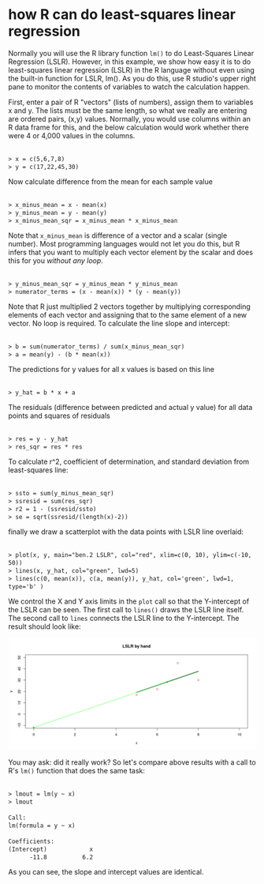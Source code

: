 # how R can do least-squares linear regression

Normally you will use the R library function `lm()` to do Least-Squares Linear Regression (LSLR).  However, in this example, we show how easy it is to do least-squares linear regression (LSLR) in the R language without even using the built-in function for LSLR, lm().  As you do this, use R studio's upper right pane to monitor the contents of variables to watch the calculation happen.

First, enter a pair of R "vectors" (lists of numbers), assign them to variables x and y.  The lists must be the same length, so what we really are entering are ordered pairs, (x,y) values.  Normally, you would use columns within an R data frame for this, and the below calculation would work whether there were 4 or 4,000 values in the columns.

```

> x = c(5,6,7,8)
> y = c(17,22,45,30)

```
Now calculate difference from the mean for each sample value

```

> x_minus_mean = x - mean(x)
> y_minus_mean = y - mean(y)
> x_minus_mean_sqr = x_minus_mean * x_minus_mean

```

Note that `x_minus_mean` is difference of a vector and a scalar (single number).   Most programming languages would not let you do this, but R infers that you want to multiply each vector element by the scalar and does this for you *without any loop*.

```

> y_minus_mean_sqr = y_minus_mean * y_minus_mean
> numerator_terms = (x - mean(x)) * (y - mean(y))

```

Note that R just multiplied 2 vectors together by multiplying corresponding elements of each vector and assigning that to the same element of a new vector.  No loop is required.  To calculate the line slope and intercept:

```

> b = sum(numerator_terms) / sum(x_minus_mean_sqr)
> a = mean(y) - (b * mean(x))

```

The predictions for y values for all x values is based on this line

```

> y_hat = b * x + a

```

The residuals (difference between predicted and actual y value) for all data points and squares of residuals

```

> res = y - y_hat
> res_sqr = res * res

```

To calculate r^2, coefficient of determination, and standard deviation from least-squares line:

```

> ssto = sum(y_minus_mean_sqr)
> ssresid = sum(res_sqr)
> r2 = 1 - (ssresid/ssto)
> se = sqrt(ssresid/(length(x)-2))

```
finally we draw a scatterplot with the data points with LSLR line overlaid:

```

> plot(x, y, main="ben.2 LSLR", col="red", xlim=c(0, 10), ylim=c(-10, 50))
> lines(x, y_hat, col="green", lwd=5)
> lines(c(0, mean(x)), c(a, mean(y)), y_hat, col='green', lwd=1, type='b' )

```
We control the X and Y axis limits in the `plot` call so that the Y-intercept of the LSLR can be seen. 
The first call to `lines()` draws the LSLR line itself.   
The second call to `lines` connects the LSLR line to the Y-intercept.
The result should look like:

![](images/lslr_by_hand.png)

You may ask: did it really work?  So let's compare above results with a call to R's `lm()` function that does the same task:

```

> lmout = lm(y ~ x)
> lmout

Call:
lm(formula = y ~ x)

Coefficients:
(Intercept)            x  
      -11.8          6.2  

```
As you can see, the slope and intercept values are identical.
